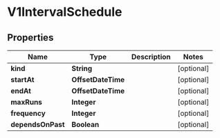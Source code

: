 

# V1IntervalSchedule


## Properties

| Name | Type | Description | Notes |
|------------ | ------------- | ------------- | -------------|
|**kind** | **String** |  |  [optional] |
|**startAt** | **OffsetDateTime** |  |  [optional] |
|**endAt** | **OffsetDateTime** |  |  [optional] |
|**maxRuns** | **Integer** |  |  [optional] |
|**frequency** | **Integer** |  |  [optional] |
|**dependsOnPast** | **Boolean** |  |  [optional] |



